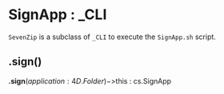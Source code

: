 # SignApp : _CLI

`SevenZip` is a subclass of `_CLI` to execute the `SignApp.sh` script. 

## .sign()

**.sign**($application : 4D.Folder)->$this : cs.SignApp


